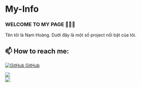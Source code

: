 # My-Info
### WELCOME TO MY PAGE 👋👋👋
Tên tôi là Nam Hoàng. Dưới đây là một số project nối bật của tôi.<br>
## 📫 How to reach me: 

[![GitHub](https://i.stack.imgur.com/tskMh.png) GitHub](https://github.com/) 
<div>
  <img align="center" src="https://github-readme-stats.vercel.app/api?username=Karysqa12xc&show_icons=true" />
</div>

<a href="https://github.com/Karysqa12xc/DravenAtHome">
  <!-- Change the `github-readme-stats.anuraghazra1.vercel.app` to `github-readme-stats.vercel.app`  -->
   <img align="center" src="https://github-readme-stats.anuraghazra1.vercel.app/api/pin/?username=Karysqa12xc&repo=DravenAtHome" />
</a>    

